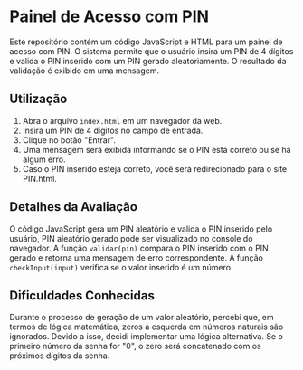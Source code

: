 # Painel de Acesso com PIN

Este repositório contém um código JavaScript e HTML para um painel de acesso com PIN. O sistema permite que o usuário insira um PIN de 4 dígitos e valida o PIN inserido com um PIN gerado aleatoriamente. O resultado da validação é exibido em uma mensagem.

## Utilização

1. Abra o arquivo `index.html` em um navegador da web.
2. Insira um PIN de 4 dígitos no campo de entrada.
3. Clique no botão "Entrar".
4. Uma mensagem será exibida informando se o PIN está correto ou se há algum erro.
5. Caso o PIN inserido esteja correto, você será redirecionado para o site PIN.html.

## Detalhes da Avaliação

O código JavaScript gera um PIN aleatório e valida o PIN inserido pelo usuário, PIN aleatório gerado pode ser visualizado no console do navegador. A função `validar(pin)` compara o PIN inserido com o PIN gerado e retorna uma mensagem de erro correspondente. A função `checkInput(input)` verifica se o valor inserido é um número.

## Dificuldades Conhecidas

Durante o processo de geração de um valor aleatório, percebi que, em termos de lógica matemática, zeros à esquerda em números naturais são ignorados. Devido a isso, decidi implementar uma lógica alternativa. Se o primeiro número da senha for "0", o zero será concatenado com os próximos dígitos da senha.